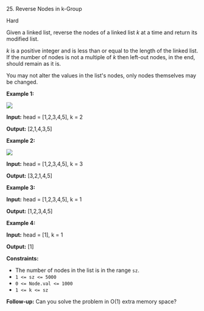 ﻿25\. Reverse Nodes in k-Group

Hard

Given a linked list, reverse the nodes of a linked list _k_ at a time and return its modified list.

_k_ is a positive integer and is less than or equal to the length of the linked list. If the number of nodes is not a multiple of _k_ then left-out nodes, in the end, should remain as it is.

You may not alter the values in the list's nodes, only nodes themselves may be changed.

**Example 1:**

![](https://assets.leetcode.com/uploads/2020/10/03/reverse_ex1.jpg)

**Input:** head = \[1,2,3,4,5\], k = 2

**Output:** \[2,1,4,3,5\] 

**Example 2:**

![](https://assets.leetcode.com/uploads/2020/10/03/reverse_ex2.jpg)

**Input:** head = \[1,2,3,4,5\], k = 3

**Output:** \[3,2,1,4,5\] 

**Example 3:**

**Input:** head = \[1,2,3,4,5\], k = 1

**Output:** \[1,2,3,4,5\] 

**Example 4:**

**Input:** head = \[1\], k = 1

**Output:** \[1\] 

**Constraints:**

*   The number of nodes in the list is in the range `sz`.
*   `1 <= sz <= 5000`
*   `0 <= Node.val <= 1000`
*   `1 <= k <= sz`

**Follow-up:** Can you solve the problem in O(1) extra memory space?